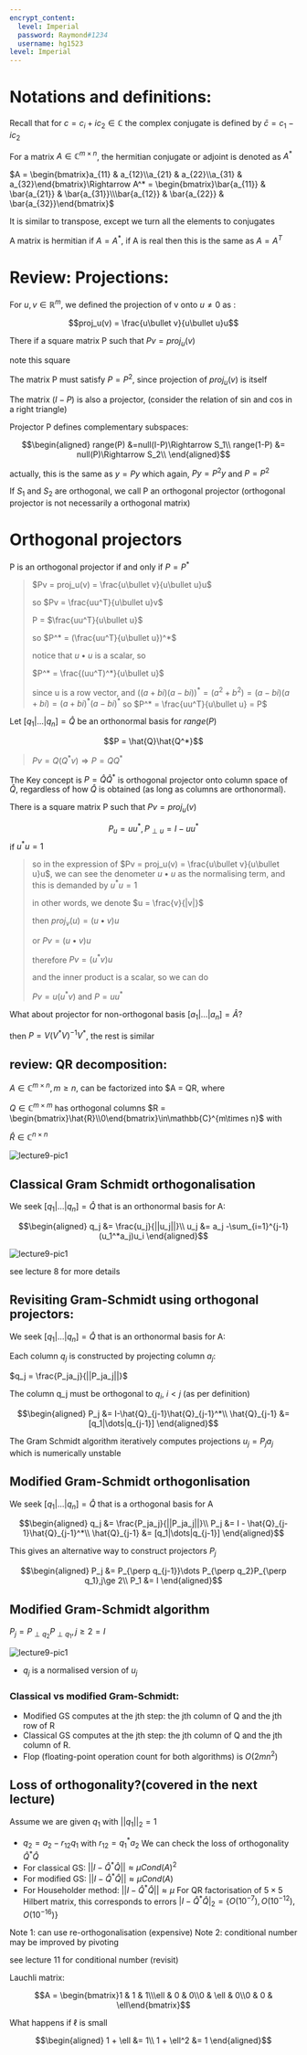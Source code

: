 ```yaml
---
encrypt_content:
  level: Imperial
  password: Raymond#1234
  username: hg1523
level: Imperial
---
```


# Notations and definitions:

Recall that for $c = c_i + ic_2\in\mathbb{C}$ the complex conjugate is defined by $\bar{c} = c_1 - ic_2$

For a matrix $A \in\mathbb{C}^{m\times n}$, the hermitian conjugate or adjoint is denoted as $A^*$

$A = \begin{bmatrix}a_{11} & a_{12}\\a_{21} & a_{22}\\a_{31} & a_{32}\end{bmatrix}\Rightarrow A^* = \begin{bmatrix}\bar{a_{11}} & \bar{a_{21}} & \bar{a_{31}}\\\bar{a_{12}} & \bar{a_{22}} & \bar{a_{32}}\end{bmatrix}$

It is similar to transpose, except we turn all the elements to conjugates

A matrix is hermitian if $A = A^*$, if A is real then this is the same as $A = A^T$

# Review: Projections:

For $u,v\in\mathbb{R}^m$, we defined the projection of v onto $u\neq 0$ as :

$$proj_u(v) = \frac{u\bullet v}{u\bullet u}u$$

There if a square matrix P such that $Pv = proj_u(v)$

note this square

The matrix P must satisfy $P = P^2$, since projection of $proj_u(v)$ is itself

The matrix $(I-P)$ is also a projector, (consider the relation of sin and cos in a right triangle)

Projector P defines complementary subspaces:

$$\begin{aligned}
range(P) &=null(I-P)\Rightarrow S_1\\
range(1-P) &= null(P)\Rightarrow S_2\\
\end{aligned}$$

actually, this is the same as $y = Py$ which again, $Py = P^2y$ and $P = P^2$

If $S_1$ and $S_2$ are orthogonal, we call P an orthogonal projector (orthogonal projector is not necessarily a orthogonal matrix)

# Orthogonal projectors

P is an orthogonal projector if and only if $P = P^*$

>$Pv = proj_u(v) = \frac{u\bullet v}{u\bullet u}u$
>
>so $Pv = \frac{uu^T}{u\bullet u}v$
>
>P = $\frac{uu^T}{u\bullet u}$
>
>so $P^* = (\frac{uu^T}{u\bullet u})^*$
>
>notice that $u\bullet u$ is a scalar, so
>
>$P^* = \frac{(uu^T)^*}{u\bullet u}$
>
>since u is a row vector, and $((a+bi)(a-bi))^* = (a^2 + b^2) = (a-bi)(a+bi) = (a+bi)^*(a-bi)^*$
>so $P^* = \frac{uu^T}{u\bullet u} = P$

Let $[q_1|...|q_n] = \hat{Q}$ be an orthonormal basis for $range(P)$ 

$$P = \hat{Q}\hat{Q^*}$$

> $Pv = Q(Q^*v)\Rightarrow P = QQ^*$

The Key concept is $P = \hat{Q}\hat{Q}^*$ is orthogonal projector onto column space of $\hat{Q}$, regardless of how $\hat{Q}$ is obtained (as long as columns are orthonormal).

There is a square matrix P such that $Pv = proj_u(v)$

$$P_u = uu^*,P_{\perp u} = I-uu^*$$
if $u^*u = 1$

> so in the expression of $Pv = proj_u(v) = \frac{u\bullet v}{u\bullet u}u$, we can see the denometer $u\bullet u$ as the normalising term, and this is demanded by $u^*u = 1$
> 
> in other words, we denote $u = \frac{v}{|v|}$
> 
> then $proj_v(u) = (u\bullet v)u$
> 
> or $Pv = (u\bullet v)u$
> 
> therefore $Pv = (u^*v)u$
> 
> and the inner product is a scalar, so we can do
> 
> $Pv = u(u^*v)$ and $P = uu^*$

What about projector for non-orthogonal basis
 $[a_1|\dots|a_n] = \hat{A}$?

then $P = V(V^*V)^{-1}V^*$, the rest is similar


## review: QR decomposition:

$A\in \mathbb{C}^{m\times n},m\ge n$, can be factorized into $A = QR, where

$Q\in\mathbb{C}^{m\times m}$ has orthogonal columns $R = \begin{bmatrix}\hat{R}\\0\end{bmatrix}\in\mathbb{C}^{m\times n}$ with

$\hat{R}\in\mathbb{C}^{n\times n}$

![lecture9-pic1](../../../../../assets/Imperial/50011/lecture10-slide8.png)

## Classical Gram Schmidt orthogonalisation

We seek $[q_1|\dots|q_n] = \hat{Q}$ that is an orthonormal basis for A:

$$\begin{aligned}
q_j &= \frac{u_j}{||u_j||}\\
u_j &= a_j -\sum_{i=1}^{j-1}(u_1^*a_j)u_i
\end{aligned}$$

![lecture9-pic1](../../../../../assets/Imperial/50011/lecture10-slide9.png)

see lecture 8 for more details

## Revisiting Gram-Schmidt using orthogonal projectors:


We seek $[q_1|\dots|q_n] = \hat{Q}$ that is an orthonormal basis for A:

Each column $q_j$ is constructed by projecting column $a_j$:

$q_j = \frac{P_ja_j}{||P_ja_j||}$

The column q_j must be orthogonal to $q_i$, $i<j$ (as per definition)

$$\begin{aligned}
P_j &= I-\hat{Q}_{j-1}\hat{Q}_{j-1}^*\\
\hat{Q}_{j-1} &= [q_1|\dots|q_{j-1}]
\end{aligned}$$


The Gram Schmidt algorithm iteratively computes projections $u_j = P_ja_j$ which is numerically unstable

## Modified Gram-Schmidt orthogonlisation

We seek $[q_1|\dots |q_n] = \hat{Q}$ that is a orthogonal basis for A

$$\begin{aligned}
q_j &= \frac{P_ja_j}{||P_ja_j||}\\
P_j &= I - \hat{Q}_{j-1}\hat{Q}_{j-1}^*\\
\hat{Q}_{j-1} &= [q_1|\dots|q_{j-1}]
\end{aligned}$$

This gives an alternative way to construct projectors $P_j$

$$\begin{aligned}
P_j &= P_{\perp q_{j-1}}\dots P_{\perp q_2}P_{\perp q_1},j\ge 2\\
P_1 &= I
\end{aligned}$$
## Modified Gram-Schmidt algorithm



$P_j = P_{\perp q_2}P_{\perp q_1},j\ge 2 = I$

![lecture9-pic1](../../../../../assets/Imperial/50011/lecture10-slide12.png)

- $q_j$ is a normalised version of $u_j$

### Classical vs modified Gram-Schmidt:

- Modified GS computes at the jth step: the jth column of Q and the jth row of R
- Classical GS computes at the jth step: the jth column of Q and the jth column of R.
- Flop (floating-point operation count for both algorithms) is $O(2mn^2)$
## Loss of orthogonality?(covered in the next lecture)

Assume we are given $q_1$ with $||q_1||_2 = 1$
- $q_2 = a_2 - r_{12}q_1$ with $r_{12} = q_1^* a_2$
We can check the loss of orthogonality $\hat{Q}^*\hat{Q}$
- For classical GS: $||I - \hat{Q}^*\hat{Q}||\approx \mu Cond(A)^2$
- For modified GS: $||I - \hat{Q}^*\hat{Q}||\approx \mu Cond(A)$
- For Householder method: $||I-\hat{Q}^*\hat{Q}||\approx \mu$
For QR factorisation of $5\times5$ Hilbert matrix, this corresponds to errors $|I - \hat{Q}^*\hat{Q}|_2 = \{O(10^{-7}),O(10^{-12}),O(10^{-16})\}$

Note 1: can use re-orthogonalisation (expensive)
Note 2: conditional number may be improved by pivoting

see lecture 11 for conditional number (revisit)

Lauchli matrix:

$$A = \begin{bmatrix}1 & 1 & 1\\\ell & 0 & 0\\0 & \ell & 0\\0 & 0 & \ell\end{bmatrix}$$

What happens if $\ell$ is small

$$\begin{aligned}
1 + \ell &= 1\\
1 + \ell^2 &= 1
\end{aligned}$$